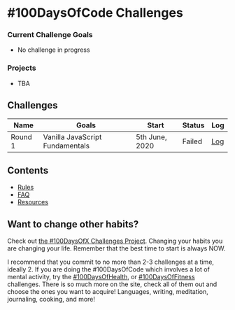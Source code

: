 # #100DaysOfCode Challenges

<!--
![GitHub commits since tagged version](https://img.shields.io/github/commits-since/oliverjamescox/100-days-of-code/r1.0?label=days%20complete&style=flat-square) ![Relative date](https://img.shields.io/date/1599868800?label=challenge%20ends&style=flat-square)
-->

<!--
![GitHub last commit](https://img.shields.io/github/last-commit/oliverjamescox/100-days-of-code?style=flat-square)
-->

<!-- 
## [Round 1 Progress](r1-log.md)
-->

### Current Challenge Goals

* No challenge in progress

### Projects

* TBA

## Challenges

| Name | Goals | Start | Status | Log |
| --- | --- | --- | --- | --- |
| Round 1 | Vanilla JavaScript Fundamentals | 5th June, 2020 | Failed | [Log](r1-log.md)

## Contents

* [Rules](rules.md)
* [FAQ](FAQ.md)
* [Resources](resources.md)

## Want to change other habits?

Check out [the #100DaysOfX Challenges Project](http://100daysofx.com/). Changing your habits you are changing your life. Remember that the best time to start is always NOW.

I recommend that you commit to no more than 2-3 challenges at a time, ideally 2. If you are doing the #100DaysOfCode which involves a lot of mental activity, try the [#100DaysOfHealth](http://100daysofx.com/where-x-is/health/), or [#100DaysOfFitness](http://100daysofx.com/challenges/) challenges. There is so much more on the site, check all of them out and choose the ones you want to acquire! Languages, writing, meditation, journaling, cooking, and more!
